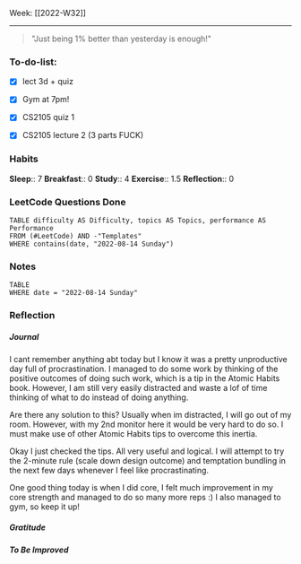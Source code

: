 Week: [[2022-W32]]
- - -

> "Just being 1% better than yesterday is enough!"

### To-do-list:
- [x] lect 3d + quiz
- [x] Gym at 7pm!
- [x] CS2105 quiz 1 
- [x] CS2105 lecture 2 (3 parts FUCK)


### Habits
**Sleep**:: 7
**Breakfast**:: 0
**Study**:: 4
**Exercise**:: 1.5
**Reflection**:: 0

### LeetCode Questions Done
```dataview
TABLE difficulty AS Difficulty, topics AS Topics, performance AS Performance
FROM (#LeetCode) AND -"Templates"
WHERE contains(date, "2022-08-14 Sunday") 
```

### Notes
```dataview
TABLE
WHERE date = "2022-08-14 Sunday"
```

### Reflection
##### Journal
I cant remember anything abt today but I know it was a pretty unproductive day full of procrastination. I managed to do some work by thinking of the positive outcomes of doing such work, which is a tip in the Atomic Habits book. However, I am still very easily distracted and waste a lof of time thinking of what to do instead of doing anything.

Are there any solution to this? Usually when im distracted, I will go out of my room. However, with my 2nd monitor here it would be very hard to do so. I must make use of other Atomic Habits tips to overcome this inertia. 

Okay I just checked the tips. All very useful and logical. I will attempt to try the 2-minute rule (scale down design outcome) and temptation bundling in the next few days whenever I feel like procrastinating.

One good thing today is when I did core, I felt much improvement in my core strength and managed to do so many more reps :) I also managed to gym, so keep it up!

##### Gratitude
##### To Be Improved